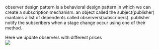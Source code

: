 observer design pattern is a behavioral design pattern in which we can create a subscription mechanism.
an object called the subject(publisher) mantains a list of dependents called observers(subscribers).
publisher notify the subscribers when a stage change occur using one of their method.

Here we update observers with different prices   
<img src="observer_pattern">
